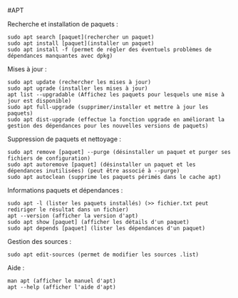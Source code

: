 #APT

Recherche et installation de paquets :

    sudo apt search [paquet](rechercher un paquet)
    sudo apt install [paquet](installer un paquet)
    sudo apt install -f (permet de régler des éventuels problèmes de dépendances manquantes avec dpkg)

Mises à jour :

    sudo apt update (rechercher les mises à jour)
    sudo apt ugrade (installer les mises à jour)
    apt list --upgradable (Affichez les paquets pour lesquels une mise à jour est disponible)
    sudo apt full-upgrade (supprimer/installer et mettre à jour les paquets)
    sudo apt dist-upgrade (effectue la fonction upgrade en améliorant la gestion des dépendances pour les nouvelles versions de paquets)

Suppression de paquets et nettoyage :

    sudo apt remove [paquet] --purge (désinstaller un paquet et purger ses fichiers de configuration)
    sudo apt autoremove [paquet] (désinstaller un paquet et les dépendances inutilisées) (peut être associé à --purge)
    sudo apt autoclean (supprime les paquets périmés dans le cache apt)

Informations paquets et dépendances :

    sudo apt -l (lister les paquets installés) (>> fichier.txt peut rediriger le résultat dans un fichier)
    apt --version (afficher la version d'apt)
    sudo apt show [paquet] (afficher les détails d'un paquet)
    sudo apt depends [paquet] (lister les dépendances d'un paquet) 

Gestion des sources :

    sudo apt edit-sources (permet de modifier les sources .list)

Aide :

    man apt (afficher le manuel d'apt)
    apt --help (afficher l'aide d'apt)
